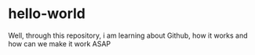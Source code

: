 # hello-world
Well, through this repository, i am learning about Github, how it works and how can we make it work ASAP
